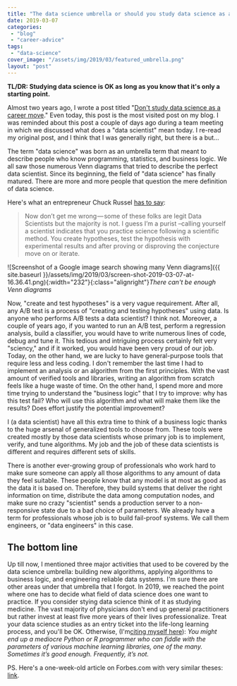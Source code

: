 ```yaml
---
title: "The data science umbrella or should you study data science as a career move (the 2019 edition)?"
date: 2019-03-07
categories: 
 - "blog"
 - "career-advice"
tags: 
 - "data-science"
cover_image: "/assets/img/2019/03/featured_umbrella.png"
layout: "post"
---
```


**TL/DR: Studying data science is OK as long as you know that it's only a starting point.**

Almost two years ago, I wrote a post titled "[Don't study data science as a career move](https://gorelik.net/2017/05/29/dont-study-data-science/)." Even today, this post is the most visited post on my blog. I was reminded about this post a couple of days ago during a team meeting in which we discussed what does a "data scientist" mean today. I re-read my original post, and I think that I was generally right, but there is a but…

The term "data science" was born as an umbrella term that meant to describe people who know programming, statistics, and business logic. We all saw those numerous Venn diagrams that tried to describe the perfect data scientist. Since its beginning, the field of "data science" has finally matured. There are more and more people that question the mere definition of data science. 

Here's what an entrepreneur Chuck Russel [has to say](https://medium.com/@chuckrussell/you-re-not-a-data-scientist-f2a75e5abd55):

> Now don’t get me wrong — some of these folks are legit Data Scientists but the majority is not. I guess I’m a purist –calling yourself a scientist indicates that you practice science following a scientific method. You create hypotheses, test the hypothesis with experimental results and after proving or disproving the conjecture move on or iterate.

![Screenshot of a Google image search showing many Venn diagrams]({{ site.baseurl }}/assets/img/2019/03/screen-shot-2019-03-07-at-16.36.41.png){:width="232"}{:class="alignright"}*There can't be enough Venn diagrams*

Now, "create and test hypotheses" is a very vague requirement. After all, any A/B test is a process of "creating and testing hypotheses" using data. Is anyone who performs A/B tests a data scientist? I think not.
 Moreover,  a couple of years ago, if you wanted to run an A/B test, perform a regression analysis, build a classifier, you would have to write numerous lines of code, debug and tune it. This tedious and intriguing process certainly felt very "sciency," and if it worked, you would have been very proud of our job. Today, on the other hand, we are lucky to have general-purpose tools that require less and less coding. I don't remember the last time I had to implement an analysis or an algorithm from the first principles. With the vast amount of verified tools and libraries, writing an algorithm from scratch feels like a huge waste of time.
 On the other hand, I spend more and more time trying to understand the "business logic" that I try to improve: why has this test fail? Who will use this algorithm and what will make them like the results? Does effort justify the potential improvement?

I (a data scientist) have all this extra time to think of a business logic thanks to the huge arsenal of generalized tools to choose from. These tools were created mostly by those data scientists whose primary job is to implement, verify, and tune algorithms. My job and the job of these data scientists is different and requires different sets of skills.

There is another ever-growing group of professionals who work hard to make sure someone can apply all those algorithms to any amount of data they feel suitable. These people know that any model is at most as good as the data it is based on. Therefore, they build systems that deliver the right information on time, distribute the data among computation nodes, and make sure no crazy "scientist" sends a production server to a non-responsive state due to a bad choice of parameters. We already have a term for professionals whose job is to build fail-proof systems. We call them engineers, or "data engineers" in this case. 

## The bottom line

Up till now, I mentioned three major activities that used to be covered by the data science umbrella: building new algorithms, applying algorithms to business logic, and engineering reliable data systems. I'm sure there are other areas under that umbrella that I forgot. In 2019, we reached the point where one has to decide what field of data science does one want to practice. If you consider stying data science think of it as studying medicine. The vast majority of physicians don't end up general practitioners but rather invest at least five more years of their lives professionalize. Treat your data science studies as an entry ticket into the life-long learning process, and you'll be OK. Otherwise, (I'm[citing myself here](https://gorelik.net/2017/05/29/dont-study-data-science/)): *You might end up a mediocre Python or R programmer who can fiddle with the parameters of various machine learning libraries, one of the many. Sometimes it’s good enough. Frequently, it’s not.*

PS. Here's a one-week-old article on Forbes.com with very similar theses: [link](https://www.forbes.com/sites/forbestechcouncil/2019/03/01/radical-change-is-coming-to-data-science-jobs/).
